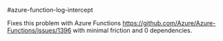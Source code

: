 #azure-function-log-intercept

Fixes this problem with Azure Functions https://github.com/Azure/Azure-Functions/issues/1396 with minimal friction and 0 dependencies.

